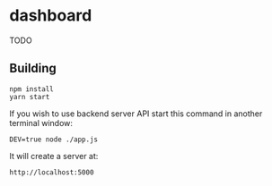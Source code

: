 # dashboard

TODO

## Building

```
npm install
yarn start
```

If you wish to use backend server API start this command in another terminal
window:

```
DEV=true node ./app.js
```

It will create a server at:

```
http://localhost:5000
```

